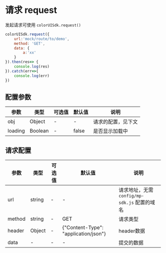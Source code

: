 <div class="mp-cu-doc-theme-content">

# 请求 request

发起请求可使用 `colorUISdk.request()`

```javascript
colorUISdk.request({
    url:'mock/route/to/demo',
    method: 'GET',
    data: {
        a:'xx'
    }
}).then(res=> {
    console.log(res)
}).catch(err=>{
    console.log(err)
})
```

## 配置参数

|  参数  |  类型  |  可选值  |  默认值  |       说明       |
|----------|----------|----------|----------|----------|
| obj | Object | - | - | 请求的配置，见下文 |
| loading | Boolean | - | false | 是否显示加载中 |

## 请求配置

|  参数  |  类型  |  可选值  |  默认值  |       说明       |
|----------|----------|----------|----------|----------|
| url | string | - | - | 请求地址，无需 `config/mp-sdk.js` 配置的域名 |
| method | string | - | GET | 请求类型 |
| header | Object | - | {"Content-Type": "application/json"} | header数据 |
| data | - | - | - | 提交的数据 |


</div>